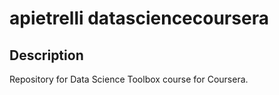 # apietrelli datasciencecoursera

## Description
Repository for Data Science Toolbox course for Coursera.
